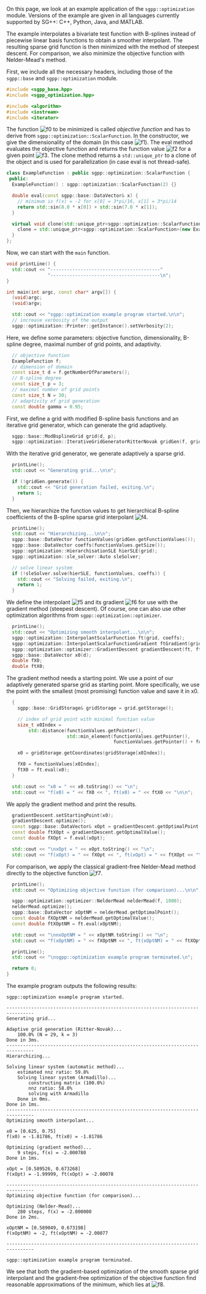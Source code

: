 

On this page, we look at an example application of the `sgpp::optimization` module.
Versions of the example are given in all languages
currently supported by SG++: C++, Python, Java, and MATLAB.

The example interpolates a bivariate test function with B-splines instead
of piecewise linear basis functions to obtain a smoother interpolant.
The resulting sparse grid function is then minimized with the method of steepest descent.
For comparison, we also minimize the objective function with Nelder-Mead's method.

First, we include all the necessary headers, including those of the `sgpp::base` and
`sgpp::optimization` module.

```c++
#include <sgpp_base.hpp>
#include <sgpp_optimization.hpp>

#include <algorithm>
#include <iostream>
#include <iterator>
```

The function ![f0] to be minimized
is called <i>objective function</i> and has to derive from
`sgpp::optimization::ScalarFunction`.
In the constructor, we give the dimensionality of the domain
(in this case ![f1]).
The eval method evaluates the objective function and returns the function
value ![f2] for a given point ![f3].
The clone method returns a `std::unique_ptr` to a clone of the object
and is used for parallelization (in case eval is not thread-safe).

```c++
class ExampleFunction : public sgpp::optimization::ScalarFunction {
 public:
  ExampleFunction() : sgpp::optimization::ScalarFunction(2) {}

  double eval(const sgpp::base::DataVector& x) {
    // minimum is f(x) = -2 for x[0] = 3*pi/16, x[1] = 3*pi/14
    return std::sin(8.0 * x[0]) + std::sin(7.0 * x[1]);
  }

  virtual void clone(std::unique_ptr<sgpp::optimization::ScalarFunction>& clone) const {
    clone = std::unique_ptr<sgpp::optimization::ScalarFunction>(new ExampleFunction(*this));
  }
};
```

Now, we can start with the `main` function.

```c++
void printLine() {
  std::cout << "----------------------------------------"
               "----------------------------------------\n";
}

int main(int argc, const char* argv[]) {
  (void)argc;
  (void)argv;

  std::cout << "sgpp::optimization example program started.\n\n";
  // increase verbosity of the output
  sgpp::optimization::Printer::getInstance().setVerbosity(2);
```

Here, we define some parameters: objective function, dimensionality,
B-spline degree, maximal number of grid points, and adaptivity.

```c++
  // objective function
  ExampleFunction f;
  // dimension of domain
  const size_t d = f.getNumberOfParameters();
  // B-spline degree
  const size_t p = 3;
  // maximal number of grid points
  const size_t N = 30;
  // adaptivity of grid generation
  const double gamma = 0.95;
```

First, we define a grid with modified B-spline basis functions and
an iterative grid generator, which can generate the grid adaptively.

```c++
  sgpp::base::ModBsplineGrid grid(d, p);
  sgpp::optimization::IterativeGridGeneratorRitterNovak gridGen(f, grid, N, gamma);
```

With the iterative grid generator, we generate adaptively a sparse grid.

```c++
  printLine();
  std::cout << "Generating grid...\n\n";

  if (!gridGen.generate()) {
    std::cout << "Grid generation failed, exiting.\n";
    return 1;
  }
```

Then, we hierarchize the function values to get hierarchical B-spline
coefficients of the B-spline sparse grid interpolant
![f4].

```c++
  printLine();
  std::cout << "Hierarchizing...\n\n";
  sgpp::base::DataVector functionValues(gridGen.getFunctionValues());
  sgpp::base::DataVector coeffs(functionValues.getSize());
  sgpp::optimization::HierarchisationSLE hierSLE(grid);
  sgpp::optimization::sle_solver::Auto sleSolver;

  // solve linear system
  if (!sleSolver.solve(hierSLE, functionValues, coeffs)) {
    std::cout << "Solving failed, exiting.\n";
    return 1;
  }
```

We define the interpolant ![f5] and its gradient
![f6] for use with the gradient method (steepest descent).
Of course, one can also use other optimization algorithms from
`sgpp::optimization::optimizer`.

```c++
  printLine();
  std::cout << "Optimizing smooth interpolant...\n\n";
  sgpp::optimization::InterpolantScalarFunction ft(grid, coeffs);
  sgpp::optimization::InterpolantScalarFunctionGradient ftGradient(grid, coeffs);
  sgpp::optimization::optimizer::GradientDescent gradientDescent(ft, ftGradient);
  sgpp::base::DataVector x0(d);
  double fX0;
  double ftX0;
```

The gradient method needs a starting point.
We use a point of our adaptively generated sparse grid as starting point.
More specifically, we use the point with the smallest
(most promising) function value and save it in x0.

```c++
  {
    sgpp::base::GridStorage& gridStorage = grid.getStorage();

    // index of grid point with minimal function value
    size_t x0Index =
        std::distance(functionValues.getPointer(),
                      std::min_element(functionValues.getPointer(),
                                       functionValues.getPointer() + functionValues.getSize()));

    x0 = gridStorage.getCoordinates(gridStorage[x0Index]);

    fX0 = functionValues[x0Index];
    ftX0 = ft.eval(x0);
  }

  std::cout << "x0 = " << x0.toString() << "\n";
  std::cout << "f(x0) = " << fX0 << ", ft(x0) = " << ftX0 << "\n\n";
```

We apply the gradient method and print the results.

```c++
  gradientDescent.setStartingPoint(x0);
  gradientDescent.optimize();
  const sgpp::base::DataVector& xOpt = gradientDescent.getOptimalPoint();
  const double ftXOpt = gradientDescent.getOptimalValue();
  const double fXOpt = f.eval(xOpt);

  std::cout << "\nxOpt = " << xOpt.toString() << "\n";
  std::cout << "f(xOpt) = " << fXOpt << ", ft(xOpt) = " << ftXOpt << "\n\n";
```

For comparison, we apply the classical gradient-free Nelder-Mead method
directly to the objective function ![f7].

```c++
  printLine();
  std::cout << "Optimizing objective function (for comparison)...\n\n";

  sgpp::optimization::optimizer::NelderMead nelderMead(f, 1000);
  nelderMead.optimize();
  sgpp::base::DataVector xOptNM = nelderMead.getOptimalPoint();
  const double fXOptNM = nelderMead.getOptimalValue();
  const double ftXOptNM = ft.eval(xOptNM);

  std::cout << "\nnxOptNM = " << xOptNM.toString() << "\n";
  std::cout << "f(xOptNM) = " << fXOptNM << ", ft(xOptNM) = " << ftXOptNM << "\n\n";

  printLine();
  std::cout << "\nsgpp::optimization example program terminated.\n";

  return 0;
}
```

The example program outputs the following results:
```
sgpp::optimization example program started.

--------------------------------------------------------------------------------
Generating grid...

Adaptive grid generation (Ritter-Novak)...
    100.0% (N = 29, k = 3)
Done in 3ms.
--------------------------------------------------------------------------------
Hierarchizing...

Solving linear system (automatic method)...
    estimated nnz ratio: 59.8% 
    Solving linear system (Armadillo)...
        constructing matrix (100.0%)
        nnz ratio: 58.0%
        solving with Armadillo
    Done in 0ms.
Done in 1ms.
--------------------------------------------------------------------------------
Optimizing smooth interpolant...

x0 = [0.625, 0.75]
f(x0) = -1.81786, ft(x0) = -1.81786

Optimizing (gradient method)...
    9 steps, f(x) = -2.000780
Done in 1ms.

xOpt = [0.589526, 0.673268]
f(xOpt) = -1.99999, ft(xOpt) = -2.00078

--------------------------------------------------------------------------------
Optimizing objective function (for comparison)...

Optimizing (Nelder-Mead)...
    280 steps, f(x) = -2.000000
Done in 2ms.

xOptNM = [0.589049, 0.673198]
f(xOptNM) = -2, ft(xOptNM) = -2.00077

--------------------------------------------------------------------------------

sgpp::optimization example program terminated.
```



We see that both the gradient-based optimization of the smooth sparse grid
interpolant and the gradient-free optimization of the objective function
find reasonable approximations of the minimum, which lies at
![f8].

[f0]: http://chart.apis.google.com/chart?cht=tx&chl=f%3A%5C%3B%20%5B0%2C%201%5D%5Ed%20%5Cto%20%5Cmathbb%7BR%7D
[f1]: http://chart.apis.google.com/chart?cht=tx&chl=d%20%3D%202
[f2]: http://chart.apis.google.com/chart?cht=tx&chl=f%28%5Cvec%7Bx%7D%29
[f3]: http://chart.apis.google.com/chart?cht=tx&chl=%5Cvec%7Bx%7D%20%5Cin%20%5B0%2C%201%5D%5Ed
[f4]: http://chart.apis.google.com/chart?cht=tx&chl=%5Ctilde%7Bf%7D%3A%5C%3B%20%5B0%2C%201%5D%5Ed%20%5Cto%20%5Cmathbb%7BR%7D
[f5]: http://chart.apis.google.com/chart?cht=tx&chl=%5Ctilde%7Bf%7D
[f6]: http://chart.apis.google.com/chart?cht=tx&chl=%5Cnabla%5Ctilde%7Bf%7D
[f7]: http://chart.apis.google.com/chart?cht=tx&chl=f
[f8]: http://chart.apis.google.com/chart?cht=tx&chl=%283%5Cpi/16%2C%203%5Cpi/14%29%20%5Capprox%20%280.58904862%2C%200.67319843%29